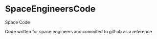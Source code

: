 # SpaceEngineersCode
Space Code

Code written for space engineers and commited to github as a reference
